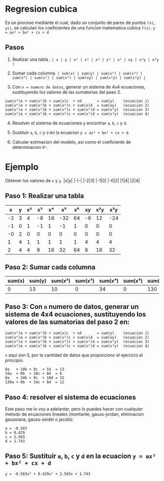 # Regresion cubica
Es un proceso mediante el cual, dado un conjunto de pares de puntos `(xi, yi)`, se calculan los coeficientes de una funcion matematica cubica `f(x)`.
`y = ax³ + bx² + cx + d`

## Pasos
1. Realizar una tabla .
`| x | y | x² | x³ | x⁴ | x⁵ | x⁶ | xy | x²y | x³y |`

2. Sumar cada columna.
`| sum(x) | sum(y) | sum(x²) | sum(x³) | sum(x⁴) | sum(x⁵) | sum(x⁶) | sum(xy) | sum(x²y) | sum(x³y) |`

3. Con `n = numero de datos`, generar un sistema de 4x4 ecuaciones, sustituyendo los valores de las sumatorias del paso 2.
```
sum(x³)a + sum(x²)b + sum(x)c  + nd       = sum(y)    (ecuacion 1)
sum(x⁴)a + sum(x³)b + sum(x²)c + sum(x)d  = sum(xy)   (ecuacion 2)
sum(x⁵)a + sum(x⁴)b + sum(x³)c + sum(x²)d = sum(x²y)  (ecuacion 3)
sum(x⁶)a + sum(x⁵)b + sum(x⁴)c + sum(x³)d = sum(x³y)  (ecuacion 4)
```
4. Resolver el sistema de ecuaciones y encontrar `a`, `b`, `c` y `d`.

5. Sustituir `a`, `b`, `c` y `d` en la ecuacion `y = ax³ + bx² + cx + d`.

6. Calcular estimacion del modelo, asi como el coeficiente de determinacion `R²`.

# Ejemplo
Obtener los valores de `x` y `y`.
|x|y|
|-|-|
|-2|3|
|-1|0|
|-0|2|
|1|4|
|2|4|

## Paso 1: Realizar una tabla
|x|y|x²|x³|x⁴|x⁵|x⁶|xy|x²y|x³y|
|-|-|-|-|-|-|-|-|-|-|
|-2|3|4|-8|16|-32|64|-6|12|-24|
|-1|0|1|-1|1|-1|1|0|0|0|
|-0|2|0|0|0|0|0|0|0|0|
|1|4|1|1|1|1|1|4|4|4|
|2|4|4|8|16|32|64|8|16|32|

## Paso 2: Sumar cada columna
|sum(x)|sum(y)|sum(x²)|sum(x³)|sum(x⁴)|sum(x⁵)|sum(x⁶)|sum(xy)|sum(x²y)|sum(x³y)|
|-|-|-|-|-|-|-|-|-|-|
|0|13|10|0|34|0|130|6|32|12|

## Paso 3: Con `n` numero de datos, generar un sistema de 4x4 ecuaciones, sustituyendo los valores de las sumatorias del paso 2 en:
```
sum(x³)a + sum(x²)b + sum(x)c  + nd       = sum(y)    (ecuacion 1)
sum(x⁴)a + sum(x³)b + sum(x²)c + sum(x)d  = sum(xy)   (ecuacion 2)
sum(x⁵)a + sum(x⁴)b + sum(x³)c + sum(x²)d = sum(x²y)  (ecuacion 3)
sum(x⁶)a + sum(x⁵)b + sum(x⁴)c + sum(x³)d = sum(x³y)  (ecuacion 4)
```
`n` aqui son 5, por la cantidad de datos que proporciono el ejercicio al principio.
```
0a   + 10b + 0c  + 5d  = 13
34a  + 0b  + 10c + 0d  = 6
0a   + 34b + 0c  + 10d = 32
130a + 0b  + 34c + 0d  = 12
```

## Paso 4: resolver el sistema de ecuaciones
Este paso me lo voy a adelantar, pero lo puedes hacer con cualquier metodo de ecuaciones lineales (montante, gauss-jordan, eliminacion gaussiana, gauss-seidel o jacobi).
```
a = -0.583
b = 0.429
c = 2.583
d = 1.743
```

## Paso 5: Sustituir `a`, `b`, `c` y `d` en la ecuacion `y = ax³ + bx² + cx + d`
`y = -0.583x³ + 0.429x² + 2.583x + 1.743`

